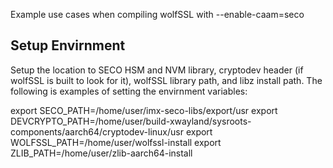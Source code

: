 Example use cases when compiling wolfSSL with --enable-caam=seco

## Setup Envirnment

Setup the location to SECO HSM and NVM library, cryptodev header (if wolfSSL is built to look for it), wolfSSL library path, and libz install path. The following is examples of setting the envirnment variables:

export SECO_PATH=/home/user/imx-seco-libs/export/usr
export DEVCRYPTO_PATH=/home/user/build-xwayland/sysroots-components/aarch64/cryptodev-linux/usr
export WOLFSSL_PATH=/home/user/wolfssl-install
export ZLIB_PATH=/home/user/zlib-aarch64-install
